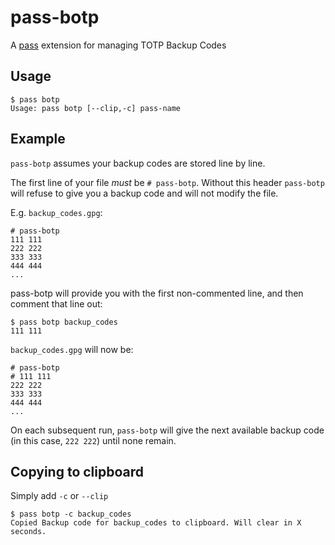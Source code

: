 # pass-botp

A [pass](https://www.passwordstore.org/) extension for managing TOTP Backup Codes

## Usage

```
$ pass botp
Usage: pass botp [--clip,-c] pass-name
```

## Example

`pass-botp` assumes your backup codes are stored line by line.

The first line of your file *must* be `# pass-botp`. Without this header `pass-botp` will refuse to give you a backup code and will not modify the file.

E.g. `backup_codes.gpg`:

```
# pass-botp
111 111
222 222
333 333
444 444
...
```

pass-botp will provide you with the first non-commented line, and then comment that line out:

```
$ pass botp backup_codes
111 111
```

`backup_codes.gpg` will now be:

```
# pass-botp
# 111 111
222 222
333 333
444 444
...
```

On each subsequent run, `pass-botp` will give the next available backup code (in this case, `222 222`) until none remain.

## Copying to clipboard

Simply add `-c` or `--clip`

```
$ pass botp -c backup_codes
Copied Backup code for backup_codes to clipboard. Will clear in X seconds.
```
